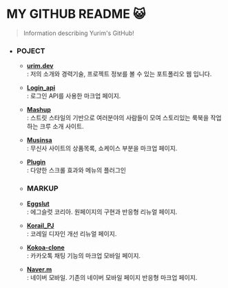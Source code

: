 # MY GITHUB README &#128570;
>Information describing Yurim's GitHub!

- ### __POJECT__
    -  [__urim.dev__](https://github.com/xururuca9797/yurim.dev)  
     : 저의 소개와 경력기술, 프로젝트 정보를 볼 수 있는 포트폴리오 웹 입니다.
    - [__Login_api__](https://github.com/xururuca9797/login_api)  
     : 로그인 API를 사용한 마크업 페이지.
    - [__Mashup__](https://github.com/xururuca9797/mashup.club)  
     : 스트릿 스타일의 기반으로 여러분야의 사람들이 모여 스토리있는 룩북을 작업하는 크루 소개 사이트.
    - [__Musinsa__](https://github.com/xururuca9797/musinsa_ui/blob/main/README.md)  
     : 무신사 사이트의 상품목록, 쇼케이스 부분을 마크업 페이지.
    - [__Plugin__](https://github.com/xururuca9797/plugin)  
     : 다양한 스크롤 효과와 메뉴의 플러그인

     - ###  __MARKUP__
    - [__Eggslut__](https://github.com/xururuca9797/eggslut)  
     : 에그슬럿 코리아. 원페이지의 구현과 반응형 리뉴얼 페이지.
    - [__Korail_PJ__](https://github.com/xururuca9797/korail_PJ)  
     : 코레일 디자인 개선 리뉴얼 페이지.
    - [__Kokoa-clone__](https://github.com/xururuca9797/kokoa-clone)  
     : 카카오톡 채팅 기능의 마크업 모바일 페이지.
    - [__Naver.m__](https://github.com/xururuca9797/naver.m)  
     : 네이버 모바일. 기존의 네이버 모바일 페이지 반응형 마크업 페이지.
